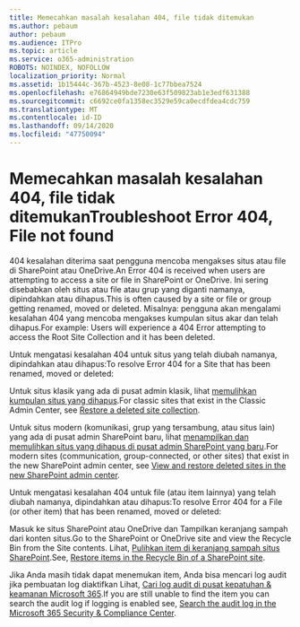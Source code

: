 ```yaml
---
title: Memecahkan masalah kesalahan 404, file tidak ditemukan
ms.author: pebaum
author: pebaum
ms.audience: ITPro
ms.topic: article
ms.service: o365-administration
ROBOTS: NOINDEX, NOFOLLOW
localization_priority: Normal
ms.assetid: 1b15444c-367b-4523-8e08-1c77bbea7524
ms.openlocfilehash: e76864949bde7230e63f509823ab1e3edf631388
ms.sourcegitcommit: c6692ce0fa1358ec3529e59ca0ecdfdea4cdc759
ms.translationtype: MT
ms.contentlocale: id-ID
ms.lasthandoff: 09/14/2020
ms.locfileid: "47750094"
---
```

# <a name="troubleshoot-error-404-file-not-found"></a><span data-ttu-id="0cd69-102">Memecahkan masalah kesalahan 404, file tidak ditemukan</span><span class="sxs-lookup"><span data-stu-id="0cd69-102">Troubleshoot Error 404, File not found</span></span>

<span data-ttu-id="0cd69-103">404 kesalahan diterima saat pengguna mencoba mengakses situs atau file di SharePoint atau OneDrive.</span><span class="sxs-lookup"><span data-stu-id="0cd69-103">An Error 404 is received when users are attempting to access a site or file in SharePoint or OneDrive.</span></span> <span data-ttu-id="0cd69-104">Ini sering disebabkan oleh situs atau file atau grup yang diganti namanya, dipindahkan atau dihapus.</span><span class="sxs-lookup"><span data-stu-id="0cd69-104">This is often caused by a site or file or group getting renamed, moved or deleted.</span></span> <span data-ttu-id="0cd69-105">Misalnya: pengguna akan mengalami kesalahan 404 yang mencoba mengakses kumpulan situs akar dan telah dihapus.</span><span class="sxs-lookup"><span data-stu-id="0cd69-105">For example: Users will experience a 404 Error attempting to access the Root Site Collection and it has been deleted.</span></span>

<span data-ttu-id="0cd69-106">Untuk mengatasi kesalahan 404 untuk situs yang telah diubah namanya, dipindahkan atau dihapus:</span><span class="sxs-lookup"><span data-stu-id="0cd69-106">To resolve Error 404 for a Site that has been renamed, moved or deleted:</span></span>

<span data-ttu-id="0cd69-107">Untuk situs klasik yang ada di pusat admin klasik, lihat [memulihkan kumpulan situs yang dihapus](https://docs.microsoft.com/sharepoint/restore-deleted-site-collection).</span><span class="sxs-lookup"><span data-stu-id="0cd69-107">For classic sites that exist in the Classic Admin Center, see [Restore a deleted site collection](https://docs.microsoft.com/sharepoint/restore-deleted-site-collection).</span></span>

<span data-ttu-id="0cd69-108">Untuk situs modern (komunikasi, grup yang tersambung, atau situs lain) yang ada di pusat admin SharePoint baru, lihat [menampilkan dan memulihkan situs yang dihapus di pusat admin SharePoint yang baru](https://docs.microsoft.com/sharepoint/restore-deleted-site-collection).</span><span class="sxs-lookup"><span data-stu-id="0cd69-108">For modern sites (communication, group-connected, or other sites) that exist in the new SharePoint admin center, see [View and restore deleted sites in the new SharePoint admin center](https://docs.microsoft.com/sharepoint/restore-deleted-site-collection).</span></span>

<span data-ttu-id="0cd69-109">Untuk mengatasi kesalahan 404 untuk file (atau item lainnya) yang telah diubah namanya, dipindahkan atau dihapus:</span><span class="sxs-lookup"><span data-stu-id="0cd69-109">To resolve Error 404 for a File (or other item) that has been renamed, moved or deleted:</span></span>

<span data-ttu-id="0cd69-110">Masuk ke situs SharePoint atau OneDrive dan Tampilkan keranjang sampah dari konten situs.</span><span class="sxs-lookup"><span data-stu-id="0cd69-110">Go to the SharePoint or OneDrive site and view the Recycle Bin from the Site contents.</span></span> <span data-ttu-id="0cd69-111">Lihat, [Pulihkan item di keranjang sampah situs SharePoint](https://support.office.com/article/Restore-items-in-the-Recycle-Bin-of-a-SharePoint-site-6df466b6-55f2-4898-8d6e-c0dff851a0be#ID0EAADAAA=Online).</span><span class="sxs-lookup"><span data-stu-id="0cd69-111">See, [Restore items in the Recycle Bin of a SharePoint site](https://support.office.com/article/Restore-items-in-the-Recycle-Bin-of-a-SharePoint-site-6df466b6-55f2-4898-8d6e-c0dff851a0be#ID0EAADAAA=Online).</span></span>

<span data-ttu-id="0cd69-112">Jika Anda masih tidak dapat menemukan item, Anda bisa mencari log audit jika pembuatan log diaktifkan Lihat, [Cari log audit di pusat kepatuhan & keamanan Microsoft 365](https://docs.microsoft.com/microsoft-365/compliance/search-the-audit-log-in-security-and-compliance).</span><span class="sxs-lookup"><span data-stu-id="0cd69-112">If you are still unable to find the item you can search the audit log if logging is enabled see, [Search the audit log in the Microsoft 365 Security & Compliance Center](https://docs.microsoft.com/microsoft-365/compliance/search-the-audit-log-in-security-and-compliance).</span></span>
